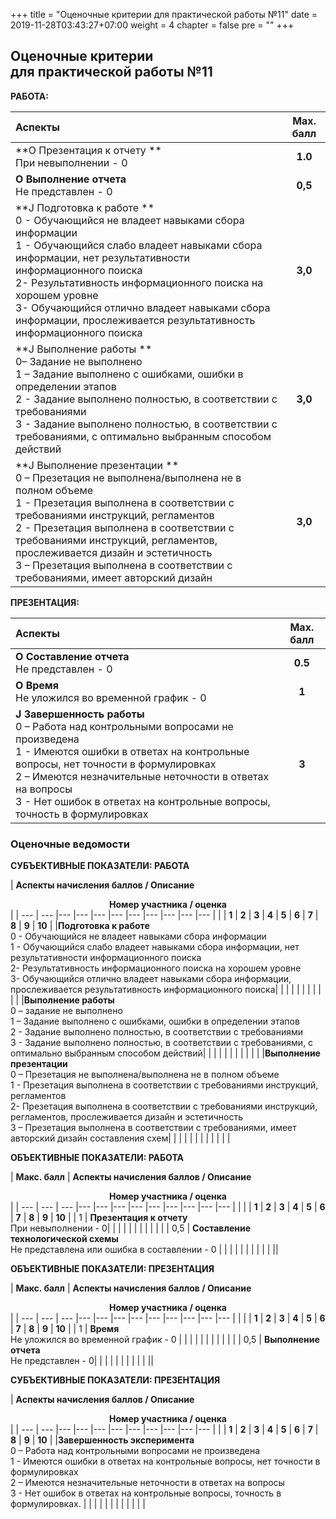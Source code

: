 +++
title = "Оценочные критерии для практической работы №11"
date = 2019-11-28T03:43:27+07:00
weight = 4
chapter = false
pre = ""
+++

## Оценочные критерии<br>для практической работы №11

**РАБОТА:**

| Аспекты | Мах. балл |
| :--- | :---: | 
|**О Презентация к отчету **<br>При невыполнении  - 0 | **1.0**|
|**O Выполнение отчета**<br> Не представлен - 0 |**0,5**|
|**J  Подготовка к работе **<br>0 - Обучающийся не владеет навыками сбора информации<br>1 - Обучающийся слабо владеет навыками  сбора информации, нет результативности информационного поиска <br>2- Результативность информационного поиска на хорошем уровне<br>3- Обучающийся отлично владеет навыками сбора информации, прослеживается результативность информационного поиска| **3,0**|
|**J  Выполнение работы  ** <br>0– Задание не выполнено<br>1  – Задание выполнено с ошибками, ошибки в  определении  этапов<br>2 - Задание выполнено полностью,  в соответствии с требованиями<br> 3 - Задание выполнено полностью,  в соответствии с требованиями, с оптимально выбранным способом действий |**3,0**|
|**J  Выполнение презентации  ** <br>0 – Презетация  не выполнена/выполнена не в полном объеме<br>1 - Презетация  выполнена в соответствии с требованиями инструкций, регламентов<br>2 - Презетация  выполнена в соответствии с требованиями инструкций, регламентов, прослеживается дизайн и эстетичность<br>3 – Презетация  выполнена в соответствии с требованиями, имеет авторский дизайн |**3,0**|

**ПРЕЗЕНТАЦИЯ:**

| Аспекты | Мах. балл |
| :--- | :---: | 
|**О Составление отчета**<br>Не представлен - 0|**0.5**|
|**О Время**<br>Не уложился во временной график  - 0| **1**|
|**J Завершенность работы**<br>0 – Работа над контрольными вопросами не произведена<br>1 - Имеются ошибки в ответах на контрольные вопросы, нет точности в формулировках<br>2 – Имеются незначительные неточности в ответах на вопросы<br>3 - Нет ошибок в ответах на контрольные вопросы, точность в формулировках|**3**|

### Оценочные ведомости

**СУБЪЕКТИВНЫЕ ПОКАЗАТЕЛИ: РАБОТА**

| **Аспекты начисления баллов / Описание** <td colspan=10><center> <b>Номер участника / оценка</b></center> |
| --- | --- |--- |--- |--- |--- |--- |--- |--- |--- |--- |
| | **1** | **2** | **3** | **4** | **5** | **6** | **7** | **8** | **9** | **10** |
|**Подготовка  к работе**<br>0 - Обучающийся не владеет навыками сбора информации<br>1 - Обучающийся слабо владеет навыками  сбора информации, нет результативности информационного поиска <br>2- Результативность информационного поиска на хорошем уровне<br>3- Обучающийся отлично владеет навыками сбора информации, прослеживается результативность информационного поиска|  |  |  |  |  |  |  |  |  |  | 
|**Выполнение работы** <br>0 – задание не выполнено<br>1  – Задание выполнено с ошибками, ошибки в  определении  этапов<br>2 - Задание выполнено полностью,  в соответствии с требованиями <br>3 - Задание выполнено полностью,  в соответствии с требованиями, с оптимально выбранным способом действий|  |  |  |  |  |  |  |  |  |  | 
|**Выполнение презентации**<br>0 – Презетация  не выполнена/выполнена не в полном объеме <br>1 - Презетация  выполнена в соответствии с требованиями инструкций, регламентов<br>2- Презетация  выполнена в соответствии с требованиями инструкций, регламентов, прослеживается дизайн и эстетичность <br>3 – Презетация  выполнена в соответствии с требованиями, имеет авторский дизайн составления схем|  |  |  |  |  |  |  |  |  |  | |


**ОБЪЕКТИВНЫЕ ПОКАЗАТЕЛИ: РАБОТА**

| **Макс. балл** | **Аспекты начисления баллов / Описание** <td colspan=10><center> <b>Номер участника / оценка</b></center> |
| --- | --- | --- |--- |--- |--- |--- |--- |--- |--- |--- |--- |
|     |     | **1** | **2** | **3** | **4** | **5** | **6** | **7** | **8** | **9** | **10** |
| 1   | **Презентация к отчету** <br>При невыполнении - 0|  |  |  |  |  |  |  |  |  |  |
| 0,5 | **Составление технологической схемы**<br>Не представлена или ошибка в составлении - 0 |  |  |  |  |  |  |  |  |  |  ||

**ОБЪЕКТИВНЫЕ ПОКАЗАТЕЛИ: ПРЕЗЕНТАЦИЯ**

| **Макс. балл** | **Аспекты начисления баллов / Описание** <td colspan=10><center> <b>Номер участника / оценка</b></center> |
| --- | --- | --- |--- |--- |--- |--- |--- |--- |--- |--- |--- |
|     |     | **1** | **2** | **3** | **4** | **5** | **6** | **7** | **8** | **9** | **10** |
| 1 | **Время**<br>Не уложился во временной график - 0 |  |  |  |  |  |  |  |  |  |  |
| 0,5 | **Выполнение отчета** <br>Не представлен - 0|  |  |  |  |  |  |  |  |  |  ||

**СУБЪЕКТИВНЫЕ ПОКАЗАТЕЛИ: ПРЕЗЕНТАЦИЯ**

| **Аспекты начисления баллов / Описание** <td colspan=10><center> <b>Номер участника / оценка</b></center> |
| --- | --- |--- |--- |--- |--- |--- |--- |--- |--- |--- |
| | **1** | **2** | **3** | **4** | **5** | **6** | **7** | **8** | **9** | **10** |
|**Завершенность эксперимента**<br>0 – Работа над контрольными вопросами не произведена<br>1 - Имеются ошибки в ответах на контрольные вопросы, нет точности в формулировках<br>2 – Имеются незначительные неточности в ответах на вопросы<br>3 - Нет ошибок в ответах на контрольные вопросы, точность в формулировках. |  |  |  |  |  |  |  |  |  |  |  |

